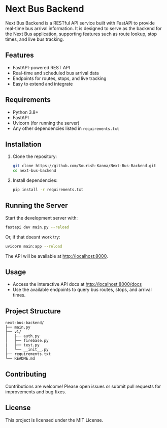 # Next Bus Backend

Next Bus Backend is a RESTful API service built with FastAPI to provide real-time bus arrival information. It is designed to serve as the backend for the Next Bus application, supporting features such as route lookup, stop times, and live bus tracking.

## Features

- FastAPI-powered REST API
- Real-time and scheduled bus arrival data
- Endpoints for routes, stops, and live tracking
- Easy to extend and integrate

## Requirements

- Python 3.8+
- FastAPI
- Uvicorn (for running the server)
- Any other dependencies listed in `requirements.txt`

## Installation

1. Clone the repository:

    ```bash
    git clone https://github.com/Sourish-Kanna/Next-Bus-Backend.git
    cd next-bus-backend
    ```

2. Install dependencies:

    ```bash
    pip install -r requirements.txt
    ```

## Running the Server

Start the development server with:

```bash
fastapi dev main.py --reload
```

Or, if that doesnt work try:

```bash
uvicorn main:app --reload
```

The API will be available at [http://localhost:8000](http://localhost:8000).

## Usage

- Access the interactive API docs at [http://localhost:8000/docs](http://localhost:8000/docs)
- Use the available endpoints to query bus routes, stops, and arrival times.

## Project Structure

``` text
next-bus-backend/
├── main.py
├── v1/
│   ├── auth.py
│   ├── firebase.py
|   ├── test.py
│   └── __init__.py
├── requirements.txt
└── README.md
```

## Contributing

Contributions are welcome! Please open issues or submit pull requests for improvements and bug fixes.

## License

This project is licensed under the MIT License.
